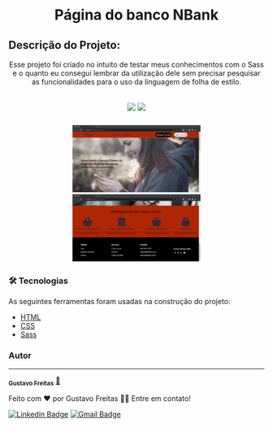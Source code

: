 <h1 align="center">Página do banco NBank</h1>

## Descrição do Projeto:
<p align="center">Esse projeto foi criado no intuito de testar meus conhecimentos com o Sass e o quanto eu consegui lembrar da utilização dele sem precisar pesquisar as funcionalidades para o uso da linguagem de folha de estilo.</p>

<h2 align="center">
<img src="https://img.shields.io/static/v1?label=Visual Studio Code&message=IDE&color=blue&style=for-the-badge&logo=VSCODE"/>
<img src="http://img.shields.io/static/v1?label=STATUS&message=CONCLUIDO&color=GREEN&style=for-the-badge"/>
</h2>

<h3 align="center">
  <img width="50%" src="./assets/img/page01.png" />
  <img width="50%" src="./assets/img/page02.png" />
</h3>

### 🛠 Tecnologias

As seguintes ferramentas foram usadas na construção do projeto:

- [HTML](https://www.w3schools.com/html/)
- [CSS](https://www.w3schools.com/Css/)
- [Sass](https://sass-lang.com/)

### Autor
---
<a href="https://github.com/gustavo-freita">
 <sub><b>Gustavo Freitas</b></sub></a> <a href="https://github.com/gustavo-freita">🚀</a>

Feito com ❤️ por Gustavo Freitas 👋🏽 Entre em contato!

[![Linkedin Badge](https://img.shields.io/badge/-Thiago-blue?style=flat-square&logo=Linkedin&logoColor=white&link=https://https://www.linkedin.com/in/gustavo-freitas-silva/)](https://www.linkedin.com/in/gustavo-freitas-silva/) 
[![Gmail Badge](https://img.shields.io/badge/-tgmarinho@gmail.com-c14438?style=flat-square&logo=Gmail&logoColor=white&link=mailto:gustavofreitas_silva@hotmail.com)](mailto:tgmarinho@gmail.com)
